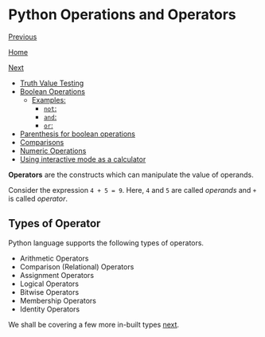 # Python Operations and Operators

[Previous](Python-Basics)

[Home](Python)

[Next](Python-More-Builtin-Types)

- [Truth Value Testing](Python-Truth-Value-Testing)
- [Boolean Operations](Python-Boolean-Operations)
  - [Examples:](Python-Boolean-Operations#examples)
    - [`not`:](Python-Boolean-Operations#not)
    - [`and`:](Python-Boolean-Operations#and)
    - [`or`:](Python-Boolean-Operations#or)
- [Parenthesis for boolean operations](Python-Operation-Parenthesis)
- [Comparisons](Python-Operations-Comparisons)
- [Numeric Operations](Python-Operations-Numeric)
- [Using interactive mode as a calculator](Python-Interactive-Mode)

**Operators** are the constructs which can manipulate the value of operands.

Consider the expression `4 + 5 = 9`. Here, `4` and `5` are called _operands_ and `+` is called _operator_.

## Types of Operator

Python language supports the following types of operators.

- Arithmetic Operators
- Comparison (Relational) Operators
- Assignment Operators
- Logical Operators
- Bitwise Operators
- Membership Operators
- Identity Operators

We shall be covering a few more in-built types [next](Python-More-Builtin-Types).
